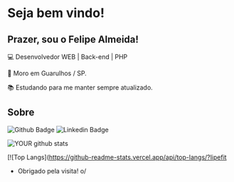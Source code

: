 
# Seja bem vindo!

 

## Prazer, sou o Felipe Almeida!

 

:computer: Desenvolvedor WEB | Back-end | PHP

:house_with_garden: Moro em Guarulhos / SP.

:books: Estudando para me manter sempre atualizado.

 

## Sobre

![Github Badge](https://img.shields.io/badge/-Github-000?style=flat-square&logo=Github&logoColor=white&link=https://github.com/lipefit)
![Linkedin Badge](https://img.shields.io/badge/-LinkedIn-blue?style=flat-square&logo=Linkedin&logoColor=white&link=https://www.linkedin.com/in/felipe-pedrosa-de-almeida/)

![YOUR github stats](https://github-readme-stats.vercel.app/api?username=lipefit&theme=radical&count_private=true&show_icons=true&hide=stars,prs)

[![Top Langs](https://github-readme-stats.vercel.app/api/top-langs/?lipefit

- Obrigado pela visita! o/
